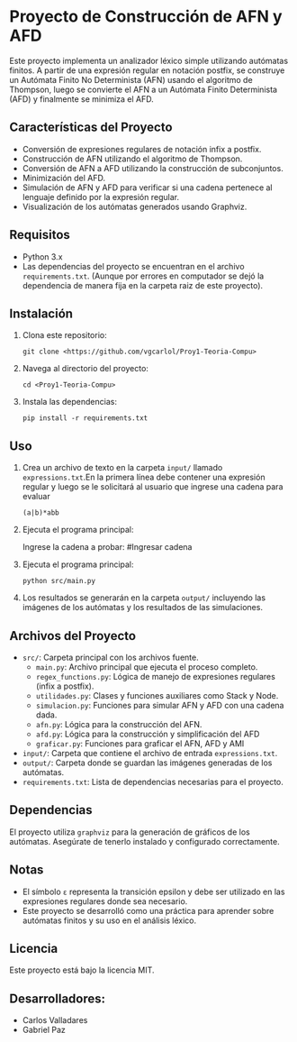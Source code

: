 
# Proyecto de Construcción de AFN y AFD

Este proyecto implementa un analizador léxico simple utilizando autómatas finitos. A partir de una expresión regular en notación postfix, se construye un Autómata Finito No Determinista (AFN) usando el algoritmo de Thompson, luego se convierte el AFN a un Autómata Finito Determinista (AFD) y finalmente se minimiza el AFD.

## Características del Proyecto

- Conversión de expresiones regulares de notación infix a postfix.
- Construcción de AFN utilizando el algoritmo de Thompson.
- Conversión de AFN a AFD utilizando la construcción de subconjuntos.
- Minimización del AFD.
- Simulación de AFN y AFD para verificar si una cadena pertenece al lenguaje definido por la expresión regular.
- Visualización de los autómatas generados usando Graphviz.

## Requisitos

- Python 3.x
- Las dependencias del proyecto se encuentran en el archivo `requirements.txt`. (Aunque por errores en computador se dejó la dependencia de manera fija en la carpeta raiz de este proyecto).

## Instalación

1. Clona este repositorio:
    ```
    git clone <https://github.com/vgcarlol/Proy1-Teoria-Compu>
    ```
2. Navega al directorio del proyecto:
    ```
    cd <Proy1-Teoria-Compu>
    ```
3. Instala las dependencias:
    ```
    pip install -r requirements.txt
    ```

## Uso

1. Crea un archivo de texto en la carpeta `input/` llamado `expressions.txt`.En la primera línea debe contener una expresión regular y luego se le solicitará al usuario que ingrese una cadena para evaluar
    ```
    (a|b)*abb
    ```
3. Ejecuta el programa principal:

    Ingrese la cadena a probar: #Ingresar cadena

4. Ejecuta el programa principal:
    ```
    python src/main.py
    ```
5. Los resultados se generarán en la carpeta `output/` incluyendo las imágenes de los autómatas y los resultados de las simulaciones.

## Archivos del Proyecto

- `src/`: Carpeta principal con los archivos fuente.
  - `main.py`: Archivo principal que ejecuta el proceso completo.
  - `regex_functions.py`: Lógica de manejo de expresiones regulares (infix a postfix).
  - `utilidades.py`: Clases y funciones auxiliares como Stack y Node.
  - `simulacion.py`: Funciones para simular AFN y AFD con una cadena dada.
  - `afn.py`: Lógica para la construcción del AFN.
  - `afd.py`: Lógica para la construcción y simplificación del AFD
  - `graficar.py`: Funciones para graficar el AFN, AFD y AMI
- `input/`: Carpeta que contiene el archivo de entrada `expressions.txt`.
- `output/`: Carpeta donde se guardan las imágenes generadas de los autómatas.
- `requirements.txt`: Lista de dependencias necesarias para el proyecto.

## Dependencias

El proyecto utiliza `graphviz` para la generación de gráficos de los autómatas. Asegúrate de tenerlo instalado y configurado correctamente.

## Notas

- El símbolo `ε` representa la transición epsilon y debe ser utilizado en las expresiones regulares donde sea necesario.
- Este proyecto se desarrolló como una práctica para aprender sobre autómatas finitos y su uso en el análisis léxico.


## Licencia

Este proyecto está bajo la licencia MIT.


## Desarrolladores:
- Carlos Valladares
- Gabriel Paz